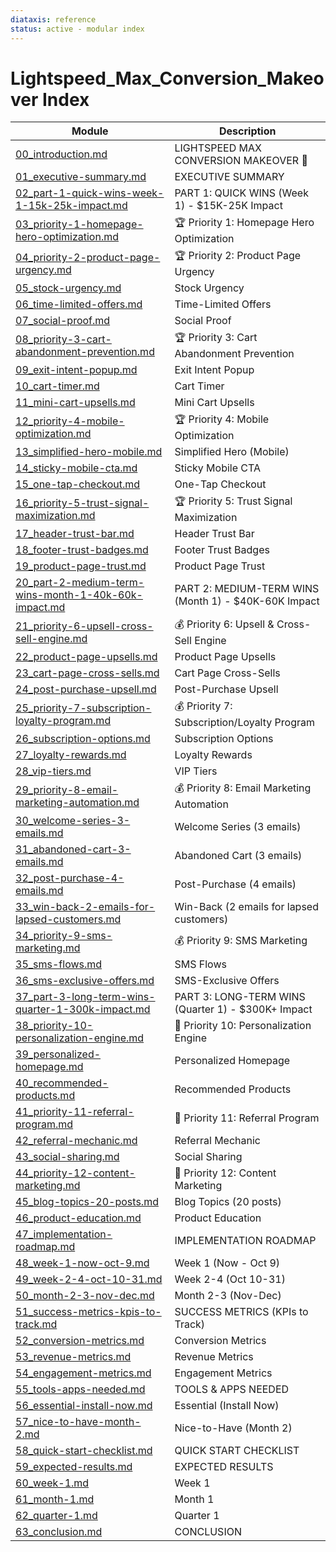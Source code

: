 ```yaml
---
diataxis: reference
status: active - modular index
---
```


# Lightspeed_Max_Conversion_Makeover Index

| Module | Description |
|--------|-------------|
| [00_introduction.md](00_introduction.md) | LIGHTSPEED MAX CONVERSION MAKEOVER 🚀 |
| [01_executive-summary.md](01_executive-summary.md) | EXECUTIVE SUMMARY |
| [02_part-1-quick-wins-week-1-15k-25k-impact.md](02_part-1-quick-wins-week-1-15k-25k-impact.md) | PART 1: QUICK WINS (Week 1) - $15K-25K Impact |
| [03_priority-1-homepage-hero-optimization.md](03_priority-1-homepage-hero-optimization.md) | 🏆 Priority 1: Homepage Hero Optimization |
| [04_priority-2-product-page-urgency.md](04_priority-2-product-page-urgency.md) | 🏆 Priority 2: Product Page Urgency |
| [05_stock-urgency.md](05_stock-urgency.md) | Stock Urgency |
| [06_time-limited-offers.md](06_time-limited-offers.md) | Time-Limited Offers |
| [07_social-proof.md](07_social-proof.md) | Social Proof |
| [08_priority-3-cart-abandonment-prevention.md](08_priority-3-cart-abandonment-prevention.md) | 🏆 Priority 3: Cart Abandonment Prevention |
| [09_exit-intent-popup.md](09_exit-intent-popup.md) | Exit Intent Popup |
| [10_cart-timer.md](10_cart-timer.md) | Cart Timer |
| [11_mini-cart-upsells.md](11_mini-cart-upsells.md) | Mini Cart Upsells |
| [12_priority-4-mobile-optimization.md](12_priority-4-mobile-optimization.md) | 🏆 Priority 4: Mobile Optimization |
| [13_simplified-hero-mobile.md](13_simplified-hero-mobile.md) | Simplified Hero (Mobile) |
| [14_sticky-mobile-cta.md](14_sticky-mobile-cta.md) | Sticky Mobile CTA |
| [15_one-tap-checkout.md](15_one-tap-checkout.md) | One-Tap Checkout |
| [16_priority-5-trust-signal-maximization.md](16_priority-5-trust-signal-maximization.md) | 🏆 Priority 5: Trust Signal Maximization |
| [17_header-trust-bar.md](17_header-trust-bar.md) | Header Trust Bar |
| [18_footer-trust-badges.md](18_footer-trust-badges.md) | Footer Trust Badges |
| [19_product-page-trust.md](19_product-page-trust.md) | Product Page Trust |
| [20_part-2-medium-term-wins-month-1-40k-60k-impact.md](20_part-2-medium-term-wins-month-1-40k-60k-impact.md) | PART 2: MEDIUM-TERM WINS (Month 1) - $40K-60K Impact |
| [21_priority-6-upsell-cross-sell-engine.md](21_priority-6-upsell-cross-sell-engine.md) | 💰 Priority 6: Upsell & Cross-Sell Engine |
| [22_product-page-upsells.md](22_product-page-upsells.md) | Product Page Upsells |
| [23_cart-page-cross-sells.md](23_cart-page-cross-sells.md) | Cart Page Cross-Sells |
| [24_post-purchase-upsell.md](24_post-purchase-upsell.md) | Post-Purchase Upsell |
| [25_priority-7-subscription-loyalty-program.md](25_priority-7-subscription-loyalty-program.md) | 💰 Priority 7: Subscription/Loyalty Program |
| [26_subscription-options.md](26_subscription-options.md) | Subscription Options |
| [27_loyalty-rewards.md](27_loyalty-rewards.md) | Loyalty Rewards |
| [28_vip-tiers.md](28_vip-tiers.md) | VIP Tiers |
| [29_priority-8-email-marketing-automation.md](29_priority-8-email-marketing-automation.md) | 💰 Priority 8: Email Marketing Automation |
| [30_welcome-series-3-emails.md](30_welcome-series-3-emails.md) | Welcome Series (3 emails) |
| [31_abandoned-cart-3-emails.md](31_abandoned-cart-3-emails.md) | Abandoned Cart (3 emails) |
| [32_post-purchase-4-emails.md](32_post-purchase-4-emails.md) | Post-Purchase (4 emails) |
| [33_win-back-2-emails-for-lapsed-customers.md](33_win-back-2-emails-for-lapsed-customers.md) | Win-Back (2 emails for lapsed customers) |
| [34_priority-9-sms-marketing.md](34_priority-9-sms-marketing.md) | 💰 Priority 9: SMS Marketing |
| [35_sms-flows.md](35_sms-flows.md) | SMS Flows |
| [36_sms-exclusive-offers.md](36_sms-exclusive-offers.md) | SMS-Exclusive Offers |
| [37_part-3-long-term-wins-quarter-1-300k-impact.md](37_part-3-long-term-wins-quarter-1-300k-impact.md) | PART 3: LONG-TERM WINS (Quarter 1) - $300K+ Impact |
| [38_priority-10-personalization-engine.md](38_priority-10-personalization-engine.md) | 🚀 Priority 10: Personalization Engine |
| [39_personalized-homepage.md](39_personalized-homepage.md) | Personalized Homepage |
| [40_recommended-products.md](40_recommended-products.md) | Recommended Products |
| [41_priority-11-referral-program.md](41_priority-11-referral-program.md) | 🚀 Priority 11: Referral Program |
| [42_referral-mechanic.md](42_referral-mechanic.md) | Referral Mechanic |
| [43_social-sharing.md](43_social-sharing.md) | Social Sharing |
| [44_priority-12-content-marketing.md](44_priority-12-content-marketing.md) | 🚀 Priority 12: Content Marketing |
| [45_blog-topics-20-posts.md](45_blog-topics-20-posts.md) | Blog Topics (20 posts) |
| [46_product-education.md](46_product-education.md) | Product Education |
| [47_implementation-roadmap.md](47_implementation-roadmap.md) | IMPLEMENTATION ROADMAP |
| [48_week-1-now-oct-9.md](48_week-1-now-oct-9.md) | Week 1 (Now - Oct 9) |
| [49_week-2-4-oct-10-31.md](49_week-2-4-oct-10-31.md) | Week 2-4 (Oct 10-31) |
| [50_month-2-3-nov-dec.md](50_month-2-3-nov-dec.md) | Month 2-3 (Nov-Dec) |
| [51_success-metrics-kpis-to-track.md](51_success-metrics-kpis-to-track.md) | SUCCESS METRICS (KPIs to Track) |
| [52_conversion-metrics.md](52_conversion-metrics.md) | Conversion Metrics |
| [53_revenue-metrics.md](53_revenue-metrics.md) | Revenue Metrics |
| [54_engagement-metrics.md](54_engagement-metrics.md) | Engagement Metrics |
| [55_tools-apps-needed.md](55_tools-apps-needed.md) | TOOLS & APPS NEEDED |
| [56_essential-install-now.md](56_essential-install-now.md) | Essential (Install Now) |
| [57_nice-to-have-month-2.md](57_nice-to-have-month-2.md) | Nice-to-Have (Month 2) |
| [58_quick-start-checklist.md](58_quick-start-checklist.md) | QUICK START CHECKLIST |
| [59_expected-results.md](59_expected-results.md) | EXPECTED RESULTS |
| [60_week-1.md](60_week-1.md) | Week 1 |
| [61_month-1.md](61_month-1.md) | Month 1 |
| [62_quarter-1.md](62_quarter-1.md) | Quarter 1 |
| [63_conclusion.md](63_conclusion.md) | CONCLUSION |
